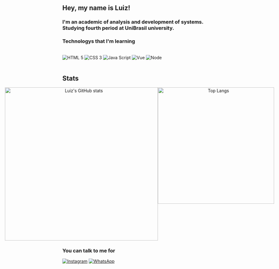 ## Hey, my name is Luiz! 

### I'm an academic of analysis and development of systems. Studying fourth period at UniBrasil university.

### Technologys that I'm learning

<div style="display: inline block"><br/>
<img align="center" src="https://img.shields.io/badge/HTML5-E34F26?style=for-the-badge&logo=html5&logoColor=white" alt="HTML 5"/>
<img align="center" src="https://img.shields.io/badge/CSS3-1572B6?style=for-the-badge&logo=css3&logoColor=white" alt="CSS 3"/> 
<img align="center" src="https://img.shields.io/badge/JavaScript-F7DF1E?style=for-the-badge&logo=javascript&logoColor=black" alt="Java Script"/>
<img align="center" src="https://img.shields.io/badge/Vue.js-35495E?style=for-the-badge&logo=vue.js&logoColor=4FC08D" alt="Vue"/>
<img align="center" src="https://img.shields.io/badge/Node.js-43853D?style=for-the-badge&logo=node.js&logoColor=white" alt="Node"/>
</div>

  <br/>

  ## Stats

<div align="center" style="display: flex; justify-content: center;">
  <img style="width: 500px;" src="https://github-readme-stats.vercel.app/api?username=Luiz-Eduardo-Sousa&show_icons=true&theme=synthwave" alt="Luiz's GitHub stats"/>
  <img style="width: 380px;" src="https://github-readme-stats.vercel.app/api/top-langs/?username=Luiz-Eduardo-Sousa&layout=compact&theme=synthwave" alt="Top Langs"/>
</div>



### You can talk to me for 

[![Instagram](https://img.shields.io/badge/Instagram-E4405F?style=for-the-badge&logo=instagram&logoColor=white)](https://instagram.com/eu_oluizeduardo)
[![WhatsApp](https://img.shields.io/badge/WhatsApp-25D366?style=for-the-badge&logo=whatsapp&logoColor=white)](https://wa.me/554196037518)
